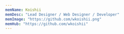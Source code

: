 ```yaml
---
memName: Koishii  
memDesc: "Lead Designer / Web Designer / Developer"
memImage: "https://github.com/wkoishii.png"
memHub: "https://github.com/wkoishii"
---
```

